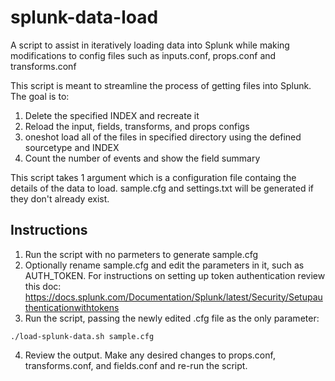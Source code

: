 # splunk-data-load
A script to assist in iteratively loading data into Splunk while making modifications to config files such as inputs.conf, props.conf and transforms.conf

This script is meant to streamline the process of getting files into Splunk.
The goal is to:
1. Delete the specified INDEX and recreate it
2. Reload the input, fields, transforms, and props configs
3. oneshot load all of the files in specified directory using the defined sourcetype and INDEX
4. Count the number of events and show the field summary

This script takes 1 argument which is a configuration file containg the details of
the data to load. sample.cfg and settings.txt will be generated if they don't already exist.

## Instructions
1. Run the script with no parmeters to generate sample.cfg
2. Optionally rename sample.cfg and edit the parameters in it, such as AUTH_TOKEN. For instructions on setting up token authentication review this doc: https://docs.splunk.com/Documentation/Splunk/latest/Security/Setupauthenticationwithtokens
3. Run the script, passing the newly edited .cfg file as the only parameter:
```
./load-splunk-data.sh sample.cfg
```
4. Review the output. Make any desired changes to props.conf, transforms.conf, and fields.conf and re-run the script.
